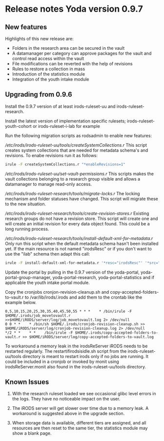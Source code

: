 # Release notes Yoda version 0.9.7

## New features
Highlights of this new release are:

- Folders in the research area can be secured in the vault
- A datamanager per category can approve packages for the vault and control
  read access within the vault
- File modifications can be reverted with the help of revisions
- Rules to restore a collection in mass
- Introduction of the statistics module
- Integration of the youth intake module

## Upgrading from 0.9.6
Install the 0.9.7 version of at least irods-ruleset-uu and
irods-ruleset-research.

Install the latest version of implementation specific rulesets;
irods-ruleset-youth-cohort or irods-ruleset-i-lab for example

Run the following migration scripts as rodsadmin to enable new features:

*/etc/irods/irods-ruleset-uu/tools/createSystemCollections.r*
    This script creates system collections that are needed for metadata
    schema's and revisions. To enabe revisions run it as follows:

```bash
irule -F createSystemCollections.r "*enableRevisions=1"
```


*/etc/irods/irods-ruleset-uu/set-vault-permissions.r*
    This scripts makes the vault collections belonging to a research group
    visible and allows a datamanager to manage read-only access.

*/etc/irods/irods-ruleset-research/tools/migrate-locks.r*
    The locking mechanism and folder statuses have changed. This script will
    migrate these to the new situation.

*/etc/irods/irods-ruleset-research/tools/create-revision-stores.r*
    Existing research groups do not have a revision store. This script will
    create one and will create an initial revision for every data object found.
    This could be a long running process.

*/etc/irods/irods-ruleset-research/tools/install-default-xml-for-metadata.r*
    Only run this script when the default metadata schema hasn't been installed
    yet. If the main resource is not named "irodsResc" or if you don't want to
    use the "ilab" schema then adapt this call:

```bash
irule -F install-default-xml-for-metadata.r '*resc="irodsResc"' '*src="/etc/irods/irods-ruleset-research/tools/xml"' '*default="ilab"'
```

Update the portal by pulling in the 0.9.7 version of the yoda-portal,
yoda-portal-group-manager, yoda-portal-research, yoda-portal-statistics and if
applicable the youth intake portal module.

Copy the cronjobs cronjon-revision-cleanup.sh and
copy-accepted-folders-to-vault.r to /var/lib/irods/.irods and add them to the
crontab like the example below.


```crontab
0,5,10,15,20,25,30,35,40,45,50,55 * * *    * /bin/irule -F $HOME/.irods/job_movetovault.r >>$HOME/iRODS/server/log/job_movetovault.log 2> /dev/null
0 0 * *    * /bin/sh $HOME/.irods/cronjob-revision-cleanup.sh >> $HOME/iRODS/server/log/cronjob-revision-cleanup.log 2> /dev/null
*/2 * *    * *    /bin/irule -F $HOME/.irods/copy-accepted-folders-to-vault.r >> $HOME/iRODS/server/log/copy-accepted-folders-to-vault.log
```
To workaround a memory leak in the irodsReServer iRODS needs to be restarted
regularly. The restartifirodsisidle.sh script from the irods-ruleset-uu/tools
directory is meant to restart irods only if no jobs are running. It could be
included in a cronjob or invoked by monit using irodsReServer.monit also found
in the irods-ruleset-uu/tools directory.

## Known Issues

1. With the research ruleset loaded we see occasional glibc level errors in
   the logs. They have no noticeable impact on the user.

2. The iRODS server will get slower over time due to a memory leak. A
   workaround is suggested above in the upgrade section.

3. When storage data is available, different tiers are assigned, and all
   resources are then reset to the same tier, the statistics module may show a
   blank page.
